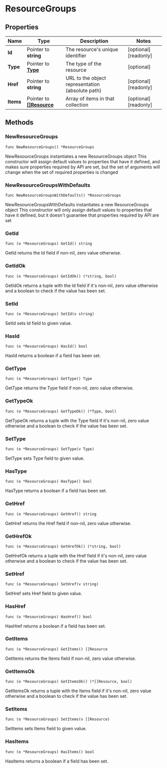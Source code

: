 # ResourceGroups

## Properties

|Name | Type | Description | Notes|
|------------ | ------------- | ------------- | -------------|
|**Id** | Pointer to **string** | The resource&#39;s unique identifier | [optional] [readonly] |
|**Type** | Pointer to [**Type**](Type.md) | The type of the resource | [optional] |
|**Href** | Pointer to **string** | URL to the object representation (absolute path) | [optional] [readonly] |
|**Items** | Pointer to [**[]Resource**](Resource.md) | Array of items in that collection | [optional] [readonly] |

## Methods

### NewResourceGroups

`func NewResourceGroups() *ResourceGroups`

NewResourceGroups instantiates a new ResourceGroups object
This constructor will assign default values to properties that have it defined,
and makes sure properties required by API are set, but the set of arguments
will change when the set of required properties is changed

### NewResourceGroupsWithDefaults

`func NewResourceGroupsWithDefaults() *ResourceGroups`

NewResourceGroupsWithDefaults instantiates a new ResourceGroups object
This constructor will only assign default values to properties that have it defined,
but it doesn't guarantee that properties required by API are set

### GetId

`func (o *ResourceGroups) GetId() string`

GetId returns the Id field if non-nil, zero value otherwise.

### GetIdOk

`func (o *ResourceGroups) GetIdOk() (*string, bool)`

GetIdOk returns a tuple with the Id field if it's non-nil, zero value otherwise
and a boolean to check if the value has been set.

### SetId

`func (o *ResourceGroups) SetId(v string)`

SetId sets Id field to given value.

### HasId

`func (o *ResourceGroups) HasId() bool`

HasId returns a boolean if a field has been set.

### GetType

`func (o *ResourceGroups) GetType() Type`

GetType returns the Type field if non-nil, zero value otherwise.

### GetTypeOk

`func (o *ResourceGroups) GetTypeOk() (*Type, bool)`

GetTypeOk returns a tuple with the Type field if it's non-nil, zero value otherwise
and a boolean to check if the value has been set.

### SetType

`func (o *ResourceGroups) SetType(v Type)`

SetType sets Type field to given value.

### HasType

`func (o *ResourceGroups) HasType() bool`

HasType returns a boolean if a field has been set.

### GetHref

`func (o *ResourceGroups) GetHref() string`

GetHref returns the Href field if non-nil, zero value otherwise.

### GetHrefOk

`func (o *ResourceGroups) GetHrefOk() (*string, bool)`

GetHrefOk returns a tuple with the Href field if it's non-nil, zero value otherwise
and a boolean to check if the value has been set.

### SetHref

`func (o *ResourceGroups) SetHref(v string)`

SetHref sets Href field to given value.

### HasHref

`func (o *ResourceGroups) HasHref() bool`

HasHref returns a boolean if a field has been set.

### GetItems

`func (o *ResourceGroups) GetItems() []Resource`

GetItems returns the Items field if non-nil, zero value otherwise.

### GetItemsOk

`func (o *ResourceGroups) GetItemsOk() (*[]Resource, bool)`

GetItemsOk returns a tuple with the Items field if it's non-nil, zero value otherwise
and a boolean to check if the value has been set.

### SetItems

`func (o *ResourceGroups) SetItems(v []Resource)`

SetItems sets Items field to given value.

### HasItems

`func (o *ResourceGroups) HasItems() bool`

HasItems returns a boolean if a field has been set.



